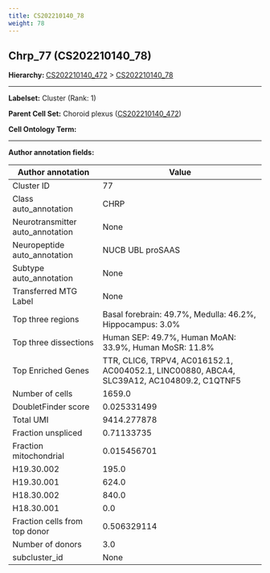 ```yaml
---
title: CS202210140_78
weight: 78
---
```

## Chrp_77 (CS202210140_78)
<b>Hierarchy: </b>
[CS202210140_472](../CS202210140_472) >
[CS202210140_78](../CS202210140_78)

---


**Labelset:** Cluster (Rank: 1)

**Parent Cell Set:** Choroid plexus ([CS202210140_472](../CS202210140_472))



**Cell Ontology Term:** 

[MARKER GENES.]: #


---

[TRANSFERRED ANNOTATIONS.]: #


[AUTHOR ANNOTATION FIELDS.]: #


**Author annotation fields:**

| Author annotation | Value |
|-------------------|-------|
|Cluster ID|77|
|Class auto_annotation|CHRP|
|Neurotransmitter auto_annotation|None|
|Neuropeptide auto_annotation|NUCB UBL proSAAS|
|Subtype auto_annotation|None|
|Transferred MTG Label|None|
|Top three regions|Basal forebrain: 49.7%, Medulla: 46.2%, Hippocampus: 3.0%|
|Top three dissections|Human SEP: 49.7%, Human MoAN: 33.9%, Human MoSR: 11.8%|
|Top Enriched Genes|TTR, CLIC6, TRPV4, AC016152.1, AC004052.1, LINC00880, ABCA4, SLC39A12, AC104809.2, C1QTNF5|
|Number of cells|1659.0|
|DoubletFinder score|0.025331499|
|Total UMI|9414.277878|
|Fraction unspliced|0.71133735|
|Fraction mitochondrial|0.015456701|
|H19.30.002|195.0|
|H19.30.001|624.0|
|H18.30.002|840.0|
|H18.30.001|0.0|
|Fraction cells from top donor|0.506329114|
|Number of donors|3.0|
|subcluster_id|None|
